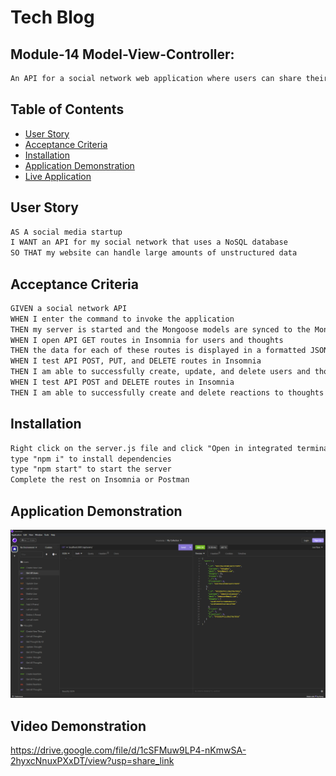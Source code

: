# Tech Blog

## Module-14 Model-View-Controller:
```md
An API for a social network web application where users can share their thoughts, react to friends’ thoughts, and create a friend list. 
```

## Table of Contents

 * [User Story](#user-story)
 * [Acceptance Criteria](#acceptance-criteria)
 * [Installation](#installation)
 * [Application Demonstration](#application-demonstration)
 * [Live Application](#Live-Application)

## User Story

```md
AS A social media startup
I WANT an API for my social network that uses a NoSQL database
SO THAT my website can handle large amounts of unstructured data
```

## Acceptance Criteria

```md
GIVEN a social network API
WHEN I enter the command to invoke the application
THEN my server is started and the Mongoose models are synced to the MongoDB database
WHEN I open API GET routes in Insomnia for users and thoughts
THEN the data for each of these routes is displayed in a formatted JSON
WHEN I test API POST, PUT, and DELETE routes in Insomnia
THEN I am able to successfully create, update, and delete users and thoughts in my database
WHEN I test API POST and DELETE routes in Insomnia
THEN I am able to successfully create and delete reactions to thoughts and add and remove friends to a user’s friend list
```
## Installation

```md
Right click on the server.js file and click "Open in integrated terminal" 
type "npm i" to install dependencies
type "npm start" to start the server
Complete the rest on Insomnia or Postman
```

## Application Demonstration

![](./assets/demo.png)

## Video Demonstration

https://drive.google.com/file/d/1cSFMuw9LP4-nKmwSA-2hyxcNnuxPXxDT/view?usp=share_link